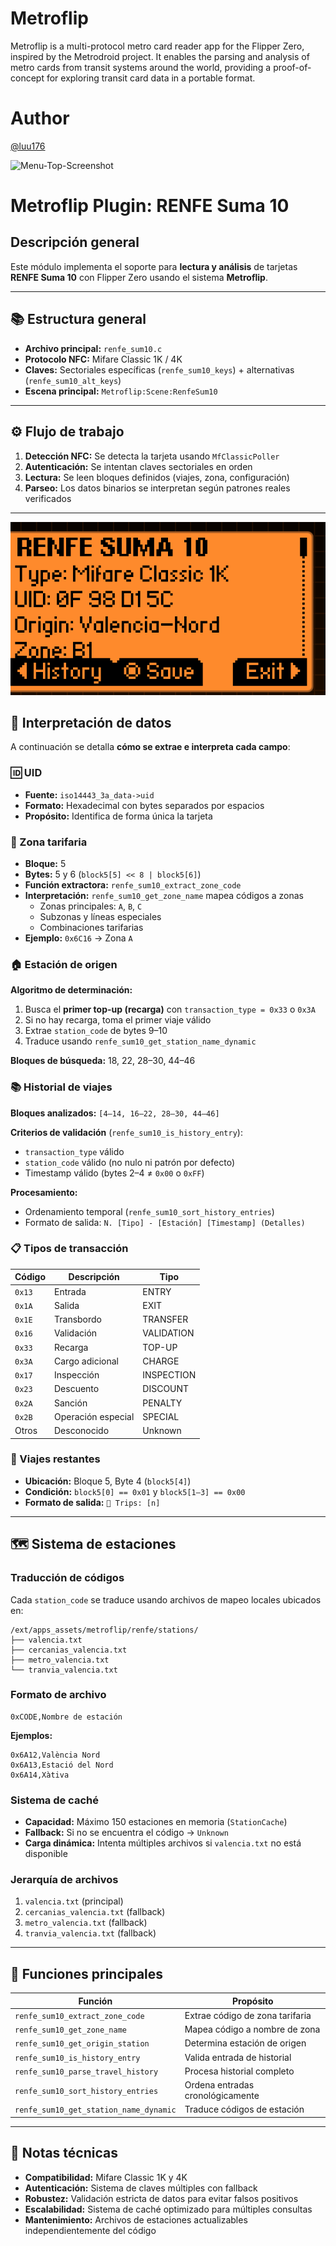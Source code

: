 
# Metroflip
Metroflip is a multi-protocol metro card reader app for the Flipper Zero, inspired by the Metrodroid project. It enables the parsing and analysis of metro cards from transit systems around the world, providing a proof-of-concept for exploring transit card data in a portable format. 

# Author
[@luu176](https://github.com/luu176)


![Menu-Top-Screenshot](screenshots/Menu-Top.png)
# Metroflip Plugin: RENFE Suma 10
## Descripción general



Este módulo implementa el soporte para **lectura y análisis** de tarjetas **RENFE Suma 10** con Flipper Zero usando el sistema **Metroflip**.

---

## 📚 Estructura general

- **Archivo principal:** `renfe_sum10.c`
- **Protocolo NFC:** Mifare Classic 1K / 4K
- **Claves:** Sectoriales específicas (`renfe_sum10_keys`) + alternativas (`renfe_sum10_alt_keys`)
- **Escena principal:** `Metroflip:Scene:RenfeSum10`

---

## ⚙️ Flujo de trabajo

1. **Detección NFC:** Se detecta la tarjeta usando `MfClassicPoller`
2. **Autenticación:** Se intentan claves sectoriales en orden
3. **Lectura:** Se leen bloques definidos (viajes, zona, configuración)
4. **Parseo:** Los datos binarios se interpretan según patrones reales verificados

---

![Renfe-Screenshot](screenshots/Suma10.png)



## 🧩 Interpretación de datos

A continuación se detalla **cómo se extrae e interpreta cada campo**:

### 🆔 UID

- **Fuente:** `iso14443_3a_data->uid`
- **Formato:** Hexadecimal con bytes separados por espacios
- **Propósito:** Identifica de forma única la tarjeta

### 🎯 Zona tarifaria

- **Bloque:** 5
- **Bytes:** 5 y 6 (`block5[5] << 8 | block5[6]`)
- **Función extractora:** `renfe_sum10_extract_zone_code`
- **Interpretación:** `renfe_sum10_get_zone_name` mapea códigos a zonas
  - Zonas principales: `A`, `B`, `C`
  - Subzonas y líneas especiales
  - Combinaciones tarifarias
- **Ejemplo:** `0x6C16` → Zona `A`

### 🏠 Estación de origen

**Algoritmo de determinación:**
1. Busca el **primer top-up (recarga)** con `transaction_type = 0x33` o `0x3A`
2. Si no hay recarga, toma el primer viaje válido
3. Extrae `station_code` de bytes 9–10
4. Traduce usando `renfe_sum10_get_station_name_dynamic`

**Bloques de búsqueda:** 18, 22, 28–30, 44–46

### 📚 Historial de viajes

**Bloques analizados:** `[4–14, 16–22, 28–30, 44–46]`

**Criterios de validación** (`renfe_sum10_is_history_entry`):
- `transaction_type` válido
- `station_code` válido (no nulo ni patrón por defecto)
- Timestamp válido (bytes 2–4 ≠ `0x00` o `0xFF`)

**Procesamiento:**
- Ordenamiento temporal (`renfe_sum10_sort_history_entries`)
- Formato de salida: `N. [Tipo] - [Estación] [Timestamp] (Detalles)`

### 📋 Tipos de transacción

| Código | Descripción | Tipo |
|--------|-------------|------|
| `0x13` | Entrada | ENTRY |
| `0x1A` | Salida | EXIT |
| `0x1E` | Transbordo | TRANSFER |
| `0x16` | Validación | VALIDATION |
| `0x33` | Recarga | TOP-UP |
| `0x3A` | Cargo adicional | CHARGE |
| `0x17` | Inspección | INSPECTION |
| `0x23` | Descuento | DISCOUNT |
| `0x2A` | Sanción | PENALTY |
| `0x2B` | Operación especial | SPECIAL |
| Otros | Desconocido | Unknown |

### 🔢 Viajes restantes

- **Ubicación:** Bloque 5, Byte 4 (`block5[4]`)
- **Condición:** `block5[0] == 0x01` y `block5[1–3] == 0x00`
- **Formato de salida:** `🎫 Trips: [n]`

---

## 🗺️ Sistema de estaciones

### Traducción de códigos

Cada `station_code` se traduce usando archivos de mapeo locales ubicados en:

```
/ext/apps_assets/metroflip/renfe/stations/
├── valencia.txt
├── cercanias_valencia.txt
├── metro_valencia.txt
└── tranvia_valencia.txt
```

### Formato de archivo

```
0xCODE,Nombre de estación
```

**Ejemplos:**
```
0x6A12,València Nord
0x6A13,Estació del Nord
0x6A14,Xàtiva
```

### Sistema de caché

- **Capacidad:** Máximo 150 estaciones en memoria (`StationCache`)
- **Fallback:** Si no se encuentra el código → `Unknown`
- **Carga dinámica:** Intenta múltiples archivos si `valencia.txt` no está disponible

### Jerarquía de archivos

1. `valencia.txt` (principal)
2. `cercanias_valencia.txt` (fallback)
3. `metro_valencia.txt` (fallback)
4. `tranvia_valencia.txt` (fallback)

---

## 🔧 Funciones principales

| Función | Propósito |
|---------|-----------|
| `renfe_sum10_extract_zone_code` | Extrae código de zona tarifaria |
| `renfe_sum10_get_zone_name` | Mapea código a nombre de zona |
| `renfe_sum10_get_origin_station` | Determina estación de origen |
| `renfe_sum10_is_history_entry` | Valida entrada de historial |
| `renfe_sum10_parse_travel_history` | Procesa historial completo |
| `renfe_sum10_sort_history_entries` | Ordena entradas cronológicamente |
| `renfe_sum10_get_station_name_dynamic` | Traduce códigos de estación |

---

## 📝 Notas técnicas

- **Compatibilidad:** Mifare Classic 1K y 4K
- **Autenticación:** Sistema de claves múltiples con fallback
- **Robustez:** Validación estricta de datos para evitar falsos positivos
- **Escalabilidad:** Sistema de caché optimizado para múltiples consultas
- **Mantenimiento:** Archivos de estaciones actualizables independientemente del código
